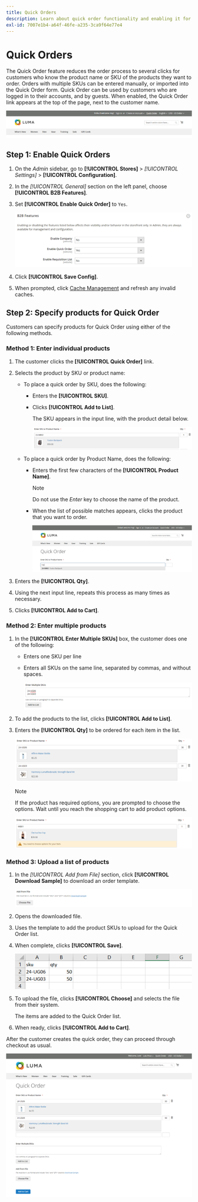 ```yaml
---
title: Quick Orders
description: Learn about quick order functionality and enabling it for your customers.
exl-id: 7007e1b4-a64f-46fe-a235-3ca9f64e77e4
---
```

# Quick Orders

The Quick Order feature reduces the order process to several clicks for customers who know the product name or SKU of the products they want to order. Orders with multiple SKUs can be entered manually, or imported into the Quick Order form. Quick Order can be used by customers who are logged in to their accounts, and by guests. When enabled, the Quick Order link appears at the top of the page, next to the customer name.

![Quick Order Link](./assets/quick-order-link.png)<!-- zoom -->

## Step 1: Enable Quick Orders

1. On the _Admin_ sidebar, go to **[!UICONTROL Stores]** > _[!UICONTROL Settings]_ > **[!UICONTROL Configuration]**.

1. In the _[!UICONTROL General]_ section on the left panel, choose **[!UICONTROL B2B Features]**.

1. Set **[!UICONTROL Enable Quick Order]** to `Yes`.

    ![Enable Quick Order](./assets/quick-orders-config.png)<!-- zoom -->

1. Click **[!UICONTROL Save Config]**.

1. When prompted, click [Cache Management](../systems/cache-management.md) and refresh any invalid caches.

## Step 2: Specify products for Quick Order

Customers can specify products for Quick Order using either of the following methods.

### Method 1: Enter individual products

1. The customer clicks the **[!UICONTROL Quick Order]** link.

1. Selects the product by SKU or product name:

   - To place a quick order by SKU, does the following:

      - Enters the **[!UICONTROL SKU]**.

      - Clicks **[!UICONTROL Add to List]**.

         The SKU appears in the input line, with the product detail below.

         ![Quick Order Detail](./assets/quick-order-product-detail.png)<!-- zoom -->

   - To place a quick order by Product Name, does the following:

      - Enters the first few characters of the **[!UICONTROL Product Name]**.

         >[!NOTE]
         >
         >Do not use the _Enter_ key to choose the name of the product.

      - When the list of possible matches appears, clicks the product that you want to order.

          ![Click to Choose Product Name](./assets/quick-order-product-name.png)<!-- zoom -->

1. Enters the **[!UICONTROL Qty]**.

1. Using the next input line, repeats this process as many times as necessary.

1. Clicks **[!UICONTROL Add to Cart]**.

### Method 2: Enter multiple products

1. In the **[!UICONTROL Enter Multiple SKUs]** box, the customer does one of the following:

   - Enters one SKU per line

   - Enters all SKUs on the same line, separated by commas, and without spaces.

      ![Enter Multiple SKUs](./assets/quick-order-skus.png)<!-- zoom -->

1. To add the products to the list, clicks **[!UICONTROL Add to List]**.

1. Enters the **[!UICONTROL Qty]** to be ordered for each item in the list.

   ![Quick Order List](./assets/quick-order-skus-detail.png)<!-- zoom -->

   >[!NOTE]
   >
   >If the product has required options, you are prompted to choose the options. Wait until you reach the shopping cart to add product options.

   ![Choose Options](./assets/quick-order-skus-product-options.png)<!-- zoom -->

### Method 3: Upload a list of products

1. In the _[!UICONTROL Add from File]_ section, click **[!UICONTROL Download Sample]** to download an order template.

    ![Add from File](./assets/quick-order-skus-add-from-file.png)<!-- zoom -->

1. Opens the downloaded file.

1. Uses the template to add the product SKUs to upload for the Quick Order list.

1. When complete, clicks **[!UICONTROL Save]**.

    ![SKUs to Upload](./assets/quick-order-skus-add-from-file-sample.png)<!-- zoom -->

1. To upload the file, clicks **[!UICONTROL Choose]** and selects the file from their system.

   The items are added to the Quick Order list.

1. When ready, clicks **[!UICONTROL Add to Cart]**.

After the customer creates the quick order, they can proceed through checkout as usual.

![Quick Order](./assets/quick-order-add-to-cart.png)<!-- zoom -->
